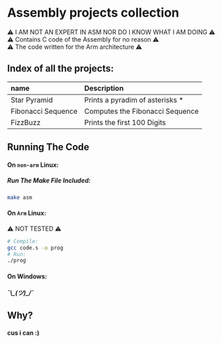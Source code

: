 
# Assembly projects collection

⚠️ I AM NOT AN EXPERT IN ASM NOR DO I KNOW WHAT I AM DOING ⚠️ \
⚠️ Contains C code of the Assembly for no reason ⚠️ \
⚠️ The code written for the Arm architecture ⚠️

## Index of all the projects:

| name               | Description                     |
| :----------------- | :------------------------------ |
| Star Pyramid       | Prints a pyradim of asterisks * |
| Fibonacci Sequence | Computes the Fibonacci Sequence |
| FizzBuzz           | Prints the first 100 Digits     |

## Running The Code

#### On `non-arm` Linux:
##### Run The Make File Included:
```bash
make asm
```

#### On `Arm` Linux:
⚠️ NOT TESTED ⚠️
```bash
# Compile:
gcc code.s -o prog
# Run:
./prog
```

#### On Windows:
##### ¯\\\_(ツ)_/¯

## Why?
#### cus i can :)
